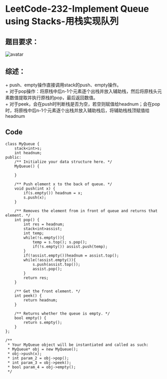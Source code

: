 # LeetCode-232-Implement Queue using Stacks-用栈实现队列

## 题目要求：
![avatar](https://github.com/JakeChanFangZiyuan20/MyLeetCode/blob/master/%E6%A0%88/img/232.png)

## 综述：  
\+ push、empty操作直接调用stack的push、empty操作。  
\+ 对于pop操作：将原栈中后n-1个元素逐个出栈并放入辅助栈，然后将原栈头元素数值提取并执行原栈的pop，最后返回数值。  
\+ 对于peek，会在push时判断栈是否为空，若空则赋值给headnum；会在pop时，将原栈中后n-1个元素逐个出栈并放入辅助栈后，将辅助栈栈顶赋值给headnum

## Code
```
class MyQueue {
    stack<int>s;
    int headnum;
public:
    /** Initialize your data structure here. */
    MyQueue() {
        
    }
    
    /** Push element x to the back of queue. */
    void push(int x) {
        if(s.empty()) headnum = x;
        s.push(x);
    }
    
    /** Removes the element from in front of queue and returns that element. */
    int pop() {
        int res = headnum;
        stack<int>assist;
        int temp;
        while(!s.empty()){
            temp = s.top(); s.pop();
            if(!s.empty()) assist.push(temp);
        }
        if(!assist.empty())headnum = assist.top();
        while(!assist.empty()){
            s.push(assist.top());
            assist.pop();
        }
        return res;
    }
    
    /** Get the front element. */
    int peek() {
        return headnum;
    }
    
    /** Returns whether the queue is empty. */
    bool empty() {
        return s.empty();
    }
};

/**
 * Your MyQueue object will be instantiated and called as such:
 * MyQueue* obj = new MyQueue();
 * obj->push(x);
 * int param_2 = obj->pop();
 * int param_3 = obj->peek();
 * bool param_4 = obj->empty();
 */
```


